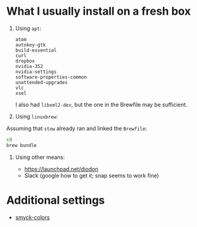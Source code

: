 # What I usually install on a fresh box

1. Using `apt`:

   ```
   atom
   autokey-gtk
   build-essential
   curl
   dropbox
   nvidia-352
   nvidia-settings
   software-properties-common
   unattended-upgrades
   vlc
   xsel
   ```

   I also had `libxml2-dev`, but the one in the Brewfile may be sufficient.

1. Using `linuxbrew`:

  Assuming that `stow` already ran and linked the `Brewfile`:

  ```bash
  cd
  brew bundle
  ```

1. Using other means:

   * https://launchpad.net/diodon
   * Slack (google how to get it; snap seems to work fine)

# Additional settings

* [smyck-colors](https://github.com/vcavallo/gnome-terminal-colors-smyck)
